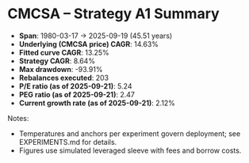 # CMCSA – Strategy A1 Summary

- **Span**: 1980-03-17 → 2025-09-19 (45.51 years)
- **Underlying (CMCSA price) CAGR**: 14.63%
- **Fitted curve CAGR**: 13.25%
- **Strategy CAGR**: 8.64%
- **Max drawdown**: -93.91%
- **Rebalances executed**: 203
- **P/E ratio (as of 2025-09-21)**: 5.24
- **PEG ratio (as of 2025-09-21)**: 2.47
- **Current growth rate (as of 2025-09-21)**: 2.12%

Notes:

- Temperatures and anchors per experiment govern deployment; see EXPERIMENTS.md for details.
- Figures use simulated leveraged sleeve with fees and borrow costs.

